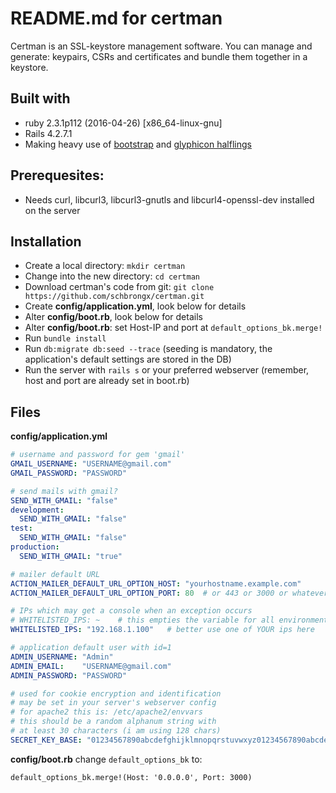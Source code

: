 # README.md for certman

Certman is an SSL-keystore management software. You can manage and generate: keypairs, CSRs and certificates and bundle them together in a keystore.

## Built with
* ruby 2.3.1p112 (2016-04-26) [x86_64-linux-gnu]
* Rails 4.2.7.1
* Making heavy use of [bootstrap](http://www.bootstrap.com "Link to bootstrap.com") and [glyphicon halflings](http://glyphicons.com "Link to glyphicons.com")

## Prerequesites:
* Needs curl, libcurl3, libcurl3-gnutls and libcurl4-openssl-dev installed on the server

## Installation
* Create a local directory: `mkdir certman`
* Change into the new directory: `cd certman`
* Download certman's code from git: `git clone https://github.com/schbrongx/certman.git`
* Create **config/application.yml**, look below for details
* Alter **config/boot.rb**, look below for details
* Alter **config/boot.rb**: set Host-IP and port at `default_options_bk.merge!`
* Run `bundle install`
* Run `db:migrate db:seed --trace` (seeding is mandatory, the application's default settings are stored in the DB)
* Run the server with `rails s` or your preferred webserver (remember, host and port are already set in boot.rb)

## Files
**config/application.yml**
```yaml
# username and password for gem 'gmail'
GMAIL_USERNAME: "USERNAME@gmail.com"
GMAIL_PASSWORD: "PASSWORD"

# send mails with gmail?
SEND_WITH_GMAIL: "false"
development:
  SEND_WITH_GMAIL: "false"
test:
  SEND_WITH_GMAIL: "false"
production: 
  SEND_WITH_GMAIL: "true"

# mailer default URL
ACTION_MAILER_DEFAULT_URL_OPTION_HOST: "yourhostname.example.com"
ACTION_MAILER_DEFAULT_URL_OPTION_PORT: 80  # or 443 or 3000 or whatever you run on

# IPs which may get a console when an exception occurs
# WHITELISTED_IPS: ~    # this empties the variable for all environments
WHITELISTED_IPS: "192.168.1.100"   # better use one of YOUR ips here

# application default user with id=1
ADMIN_USERNAME: "Admin"
ADMIN_EMAIL:    "USERNAME@gmail.com"
ADMIN_PASSWORD: "PASSWORD"

# used for cookie encryption and identification
# may be set in your server's webserver config
# for apache2 this is: /etc/apache2/envvars
# this should be a random alphanum string with 
# at least 30 characters (i am using 128 chars)
SECRET_KEY_BASE: "01234567890abcdefghijklmnopqrstuvwxyz01234567890abcdefghijklmnopqrstuvwxyz01234567890abcdefghijklmnopqrstuvwxyz01234567890abcdef"
```

**config/boot.rb**
change `default_options_bk`  to:
```
default_options_bk.merge!(Host: '0.0.0.0', Port: 3000)
```

